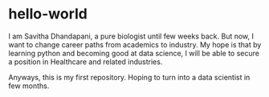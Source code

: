 # hello-world
I am Savitha Dhandapani, a pure biologist until few weeks back. But now, I want to change career paths from academics to industry. My hope is that by learning python and becoming good at data science, I will be able to secure a position in Healthcare and related industries.

Anyways, this is my first repository. Hoping to turn into a data scientist in few months.
